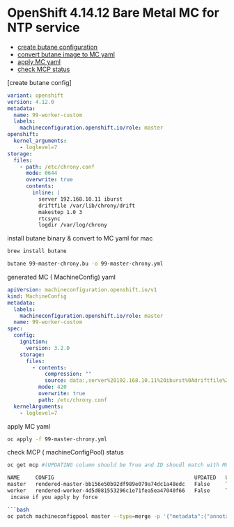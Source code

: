 # OpenShift 4.14.12 Bare Metal MC for NTP service

-  [create butane configuration](#)
  - [convert butane image to MC yaml](#architecture-diagram)
  - [apply MC yaml](#download-software)
  - [check MCP status](#configure-local-registry)



[create butane config]
```yaml
variant: openshift
version: 4.12.0
metadata:
  name: 99-worker-custom
  labels:
    machineconfiguration.openshift.io/role: master
openshift:
  kernel_arguments:
    - loglevel=7
storage:
  files:
    - path: /etc/chrony.conf
      mode: 0644
      overwrite: true
      contents:
        inline: |
          server 192.168.10.11 iburst
          driftfile /var/lib/chrony/drift
          makestep 1.0 3
          rtcsync
          logdir /var/log/chrony
```
install butane binary & convert to MC yaml for mac
```bash
brew install butane

butane 99-master-chrony.bu -o 99-master-chrony.yml
```
generated MC ( MachineConfig) yaml

```yaml
apiVersion: machineconfiguration.openshift.io/v1
kind: MachineConfig
metadata:
  labels:
    machineconfiguration.openshift.io/role: master
  name: 99-worker-custom
spec:
  config:
    ignition:
      version: 3.2.0
    storage:
      files:
        - contents:
            compression: ""
            source: data:,server%20192.168.10.11%20iburst%0Adriftfile%20%2Fvar%2Flib%2Fchrony%2Fdrift%0Amakestep%201.0%203%0Artcsync%0Alogdir%20%2Fvar%2Flog%2Fchrony%0A
          mode: 420
          overwrite: true
          path: /etc/chrony.conf
  kernelArguments:
    - loglevel=7
```
apply MC yaml
```bash
oc apply -f 99-master-chrony.yml

```
check MCP ( machineConfigPool) status 
```bash
oc get mcp #(UPDATING column should be True and ID shoudl match with MC ID to verify)

NAME     CONFIG                                             UPDATED   UPDATING   DEGRADED   MACHINECOUNT   READYMACHINECOUNT   UPDATEDMACHINECOUNT   DEGRADEDMACHINECOUNT   AGE
master   rendered-master-bb156e50b92df989e079a74dc1a48edc   False     True       False      3              0                   0                     0                      7d21h
worker   rendered-worker-4d5d081553296c1e71fea5ea47040f66   False     True       False      2              0                   0                     0                      7d21h
 incase if you apply by force

```bash
oc patch machineconfigpool master --type=merge -p '{"metadata":{"annotations":{"machineconfiguration.openshift.io/desiredConfig":"100-worker-custom-ntp"}}}'
```
